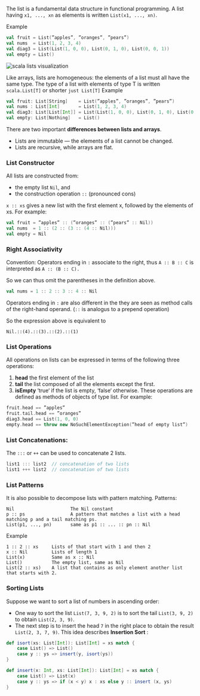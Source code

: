 The list is a fundamental data structure in functional programming. A list having `x1, ..., xn` as elements is written `List(x1, ..., xn)`.

Example
```scala
val fruit = List(”apples”, ”oranges”, ”pears”)
val nums  = List(1, 2, 3, 4)
val diag3 = List(List(1, 0, 0), List(0, 1, 0), List(0, 0, 1))
val empty = List()
```
![scala lists visualization](https://github.com/rohitvg/scala-principles-1/blob/master/resources/images/scala_lists_visualization.png)

Like arrays, lists are homogeneous: the elements of a list must all have the same type.
The type of a list with elements of type T is written `scala.List[T]` or shorter `just List[T]`
Example
```scala
val fruit: List[String]    = List(”apples”, ”oranges”, ”pears”)
val nums : List[Int]       = List(1, 2, 3, 4)
val diag3: List[List[Int]] = List(List(1, 0, 0), List(0, 1, 0), List(0, 0, 1))
val empty: List[Nothing]   = List()
```
There are two important **differences between lists and arrays**.
* Lists are immutable — the elements of a list cannot be changed.
* Lists are recursive, while arrays are flat.

### List Constructor

All lists are constructed from:
* the empty list `Nil`, and
* the construction operation `::` (pronounced cons)

`x :: xs` gives a new list with the first element x, followed by the elements of xs.
For example:
```scala
val fruit = ”apples” :: (”oranges” :: (”pears” :: Nil))
val nums  = 1 :: (2 :: (3 :: (4 :: Nil)))
val empty = Nil
```

### Right Associativity

Convention: Operators ending in `:` associate to the right, thus `A :: B :: C` is interpreted as `A :: (B :: C).`

So we can thus omit the parentheses in the definition above.
```scala
val nums = 1 :: 2 :: 3 :: 4 :: Nil
```
Operators ending in `:` are also different in the they are seen as method calls of the right-hand operand. (`::` is analogus to a prepend operation)

So the expression above is equivalent to
```
Nil.::(4).::(3).::(2).::(1)
```

### List Operations
All operations on lists can be expressed in terms of the following three operations:
1. **head** the first element of the list
2. **tail** the list composed of all the elements except the first.
3. **isEmpty** ‘true‘ if the list is empty, ‘false‘ otherwise.
These operations are defined as methods of objects of type list. For example:
```scala
fruit.head == ”apples”
fruit.tail.head == ”oranges”
diag3.head == List(1, 0, 0)
empty.head == throw new NoSuchElementException(”head of empty list”)
```

### List Concatenations:
The `:::` or `++` can be used to concatenate 2 lists.
```scala
list1 ::: list2  // concatenation of two lists
list1 +++ list2  // concatenation of two lists
```

### List Patterns
It is also possible to decompose lists with pattern matching. Patterns:
```
Nil                     The Nil constant
p :: ps                 A pattern that matches a list with a head matching p and a tail matching ps.
List(p1, ..., pn)       same as p1 :: ... :: pn :: Nil
```
Example
```
1 :: 2 :: xs     Lists of that start with 1 and then 2
x :: Nil         Lists of length 1
List(x)          Same as x :: Nil
List()           The empty list, same as Nil
List(2 :: xs)    A list that contains as only element another list that starts with 2.
```

### Sorting Lists
Suppose we want to sort a list of numbers in ascending order:
* One way to sort the list `List(7, 3, 9, 2)` is to sort the tail `List(3, 9, 2)` to obtain `List(2, 3, 9)`.
* The next step is to insert the head `7` in the right place to obtain the result `List(2, 3, 7, 9)`.
This idea describes **Insertion Sort** :
```scala
def isort(xs: List[Int]): List[Int] = xs match {
    case List() => List()
    case y :: ys => insert(y, isort(ys))
}

def insert(x: Int, xs: List[Int]): List[Int] = xs match {
    case List() => List(x)
    case y :: ys => if (x < y) x : xs else y :: insert (x, ys)
}
```